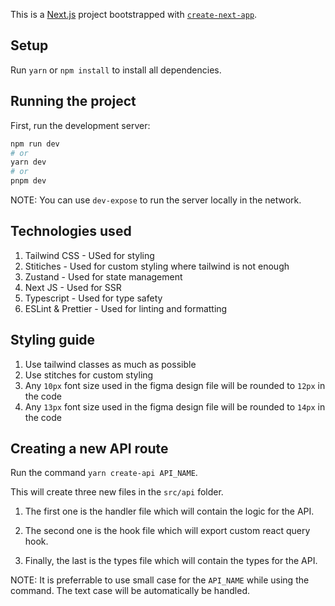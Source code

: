 This is a [Next.js](https://nextjs.org/) project bootstrapped with [`create-next-app`](https://github.com/vercel/next.js/tree/canary/packages/create-next-app).

## Setup

Run `yarn` or `npm install` to install all dependencies.

## Running the project

First, run the development server:

```bash
npm run dev
# or
yarn dev
# or
pnpm dev
```

NOTE: You can use `dev-expose` to run the server locally in the network.

## Technologies used

1. Tailwind CSS - USed for styling
2. Stitiches - Used for custom styling where tailwind is not enough
3. Zustand - Used for state management
4. Next JS - Used for SSR
5. Typescript - Used for type safety
6. ESLint & Prettier - Used for linting and formatting

## Styling guide

1. Use tailwind classes as much as possible
2. Use stitches for custom styling
3. Any `10px` font size used in the figma design file will be rounded to `12px` in the code
4. Any `13px` font size used in the figma design file will be rounded to `14px` in the code

## Creating a new API route

Run the command `yarn create-api API_NAME`.

This will create three new files in the `src/api` folder.

1. The first one is the handler file which will contain the logic for the API.

2. The second one is the hook file which will export custom react query hook.

3. Finally, the last is the types file which will contain the types for the API.

NOTE: It is preferrable to use small case for the `API_NAME` while using the command. The text case will be automatically be handled.
